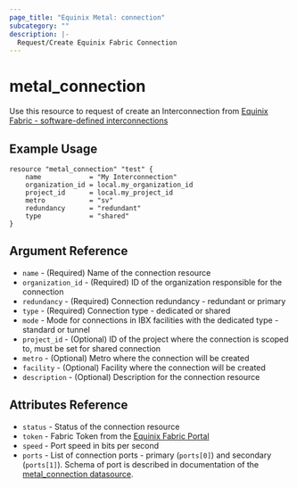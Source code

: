 ```yaml
---
page_title: "Equinix Metal: connection"
subcategory: ""
description: |-
  Request/Create Equinix Fabric Connection
---
```


# metal\_connection

Use this resource to request of create an Interconnection from [Equinix Fabric - software-defined interconnections](https://metal.equinix.com/developers/docs/networking/fabric/)

## Example Usage

```hcl
resource "metal_connection" "test" {
    name            = "My Interconnection"
    organization_id = local.my_organization_id
    project_id      = local.my_project_id
    metro           = "sv"
    redundancy      = "redundant"
    type            = "shared"
}
```

## Argument Reference

* `name` - (Required) Name of the connection resource
* `organization_id` - (Required) ID of the organization responsible for the connection
* `redundancy` - (Required) Connection redundancy - redundant or primary
* `type` - (Required) Connection type - dedicated or shared
* `mode` - Mode for connections in IBX facilities with the dedicated type - standard or tunnel
* `project_id` - (Optional) ID of the project where the connection is scoped to, must be set for shared connection
* `metro` - (Optional) Metro where the connection will be created
* `facility` - (Optional) Facility where the connection will be created
* `description` - (Optional) Description for the connection resource

## Attributes Reference

* `status` - Status of the connection resource
* `token` - Fabric Token from the [Equinix Fabric Portal](https://ecxfabric.equinix.com/dashboard)
* `speed` - Port speed in bits per second
* `ports` - List of connection ports - primary (`ports[0]`) and secondary (`ports[1]`). Schema of port is described in documentation of the [metal_connection datasource](../data-sources/connection.md).


